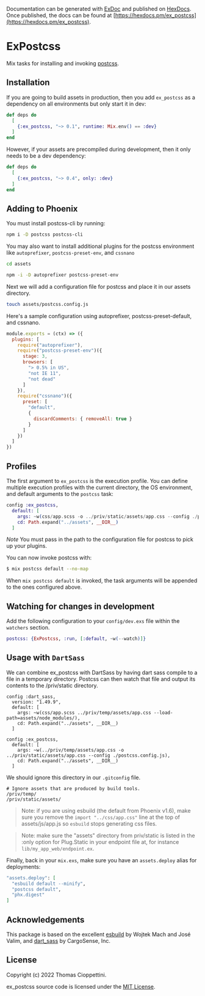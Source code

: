 Documentation can be generated with [ExDoc](https://github.com/elixir-lang/ex_doc)
and published on [HexDocs](https://hexdocs.pm). Once published, the docs can
be found at [https://hexdocs.pm/ex_postcss](https://hexdocs.pm/ex_postcss).

# ExPostcss

Mix tasks for installing and invoking [postcss](https://github.com/postcss/postcss-cli).

## Installation

If you are going to build assets in production, then you add
`ex_postcss` as a dependency on all environments but only start it
in dev:

```elixir
def deps do
  [
    {:ex_postcss, "~> 0.1", runtime: Mix.env() == :dev}
  ]
end
```

However, if your assets are precompiled during development,
then it only needs to be a dev dependency:

```elixir
def deps do
  [
    {:ex_postcss, "~> 0.4", only: :dev}
  ]
end
```

## Adding to Phoenix

You must install postcss-cli by running:

```bash
npm i -D postcss postcss-cli
```

You may also want to install additional plugins for the postcss environment
like `autoprefixer`, `postcss-preset-env`, and `cssnano`

```bash
cd assets

npm -i -D autoprefixer postcss-preset-env
```

Next we will add a configuration file for postcss and place it in our assets directory.

```bash
touch assets/postcss.config.js
```

Here's a sample configuration using autoprefixer, postcss-preset-default, and cssnano.

```javascript
module.exports = (ctx) => ({
  plugins: [
    require("autoprefixer"),
    require("postcss-preset-env")({
      stage: 3,
      browsers: [
        "> 0.5% in US",
        "not IE 11",
        "not dead"
      ]
    }),
    require("cssnano")({
      preset: [
        "default", 
        { 
          discardComments: { removeAll: true }
        }
      ]
    })
  ]
})
```

## Profiles

The first argument to `ex_postcss` is the execution profile.
You can define multiple execution profiles with the current
directory, the OS environment, and default arguments to the
`postcss` task:

```elixir
config :ex_postcss, 
  default: [
    args: ~w(css/app.scss -o ../priv/static/assets/app.css --config ./postcss.config.js),
    cd: Path.expand("../assets", __DIR__)
  ]
```

*Note* You must pass in the path to the configuration file for postcss to pick up your plugins.

You can now invoke postcss with:

```bash
$ mix postcss default --no-map
```

When `mix postcss default` is invoked, the task arguments will be appended
to the ones configured above.

## Watching for changes in development

Add the following configuration to your `config/dev.exs` file within the `watchers` section.

```elixir
postcss: {ExPostcss, :run, [:default, ~w(--watch)]}
```

## Usage with `DartSass`

We can combine ex_postcss with DartSass by having dart sass compile to a file in a temporary directory. Postcss can then watch that file and output its contents to the /priv/static directory.

```
config :dart_sass, 
  version: "1.49.9",
  default: [
    args: ~w(css/app.scss ../priv/temp/assets/app.css --load-path=assets/node_modules/),
    cd: Path.expand("../assets", __DIR__)
  ]

config :ex_postcss, 
  default: [
    args: ~w(../priv/temp/assets/app.css -o ../priv/static/assets/app.css --config ./postcss.config.js),
    cd: Path.expand("../assets", __DIR__)
  ]
```

We should ignore this directory in our `.gitconfig` file.

```
# Ignore assets that are produced by build tools.
/priv/temp/
/priv/static/assets/
```

> Note: if you are using esbuild (the default from Phoenix v1.6),
> make sure you remove the `import "../css/app.css"` line at the
> top of assets/js/app.js so `esbuild` stops generating css files.

> Note: make sure the "assets" directory from priv/static is listed
> in the :only option for Plug.Static in your endpoint file at,
> for instance `lib/my_app_web/endpoint.ex`.

Finally, back in your `mix.exs`, make sure you have an `assets.deploy`
alias for deployments:

```elixir
"assets.deploy": [
  "esbuild default --minify",
  "postcss default",
  "phx.digest"
]
```

## Acknowledgements

This package is based on the excellent [esbuild](https://github.com/phoenixframework/esbuild) by Wojtek Mach and José Valim, and [dart_sass](https://github.com/CargoSense/dart_sass) by CargoSense, Inc.

## License

Copyright (c) 2022 Thomas Cioppettini.

ex_postcss source code is licensed under the [MIT License](LICENSE.md).
